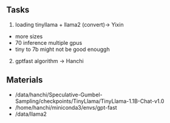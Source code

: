 
## Tasks 
1. loading tinyllama + llama2 (convert)-> Yixin 
 - more sizes
 - 70 inference multiple gpus 
 - tiny to 7b might not be good enouggh
2. gptfast algorithm -> Hanchi 

## Materials 
- /data/hanchi/Speculative-Gumbel-Sampling/checkpoints/TinyLlama/TinyLlama-1.1B-Chat-v1.0
- /home/hanchi/miniconda3/envs/gpt-fast
- /data/llama2

